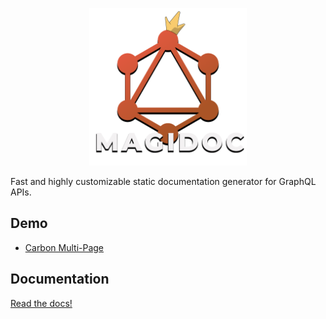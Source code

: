 
<p align="center">
  <img width="50%" src="./logo/logo_full.png">
</p>

Fast and highly customizable static documentation generator for GraphQL APIs. 

## Demo
- [Carbon Multi-Page](https://magidoc-carbon-multi-page.netlify.app)

## Documentation 
[Read the docs!](https://magidoc-org.github.io/magidoc)
